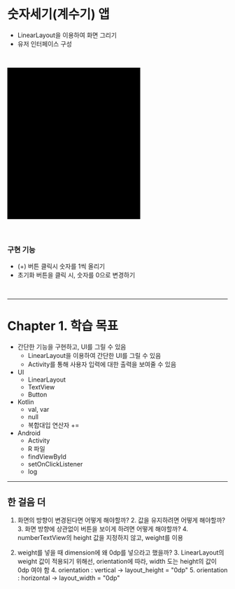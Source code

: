 # 숫자세기(계수기) 앱
- LinearLayout을 이용하여 화면 그리기
- 유저 인터페이스 구성

<br>

![img.png](../ch2_countNumApp/result.gif)

<br>

### 구현 기능
- (+) 버튼 클릭시 숫자를 1씩 올리기
- 초기화 버튼을 클릭 시, 숫자를 0으로 변경하기

<br>

---
# Chapter 1. 학습 목표
- 간단한 기능을 구현하고, UI를 그릴 수 있음
  - LinearLayout을 이용하여 간단한 UI를 그릴 수 있음
  - Activity를 통해 사용자 입력에 대한 출력을 보여줄 수 있음
- UI
  - LinearLayout
  - TextView
  - Button
- Kotlin
  - val, var
  - null
  - 복합대입 연산자 +=
- Android
  - Activity
  - R 파일
  - findViewById
  - setOnClickListener
  - log

---

##  한 걸음 더
1. 화면의 방향이 변경된다면 어떻게 해야할까?
   2. 값을 유지하려면 어떻게 해야할까? 
   3. 화면 방향에 상관없이 버튼을 보이게 하려면 어떻게 해야할까?
      4. numberTextView의 height 값을 지정하지 않고, weight를 이용


2. weight를 넣을 때 dimension에 왜 0dp를 넣으라고 했을까?
   3. LinearLayout의 weight 값이 적용되기 위해선, orientation에 따라, width 도는 height의 값이 0dp 여야 함
      4. orientation : vertical -> layout_height = "0dp"
      5. orientation : horizontal -> layout_width = "0dp"